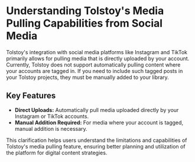 # Understanding Tolstoy's Media Pulling Capabilities from Social Media

Tolstoy's integration with social media platforms like Instagram and TikTok primarily allows for pulling media that is directly uploaded by your account. Currently, Tolstoy does not support automatically pulling content where your accounts are tagged in. If you need to include such tagged posts in your Tolstoy projects, they must be manually added to your library.

## Key Features
- **Direct Uploads:** Automatically pull media uploaded directly by your Instagram or TikTok accounts.
- **Manual Addition Required:** For media where your account is tagged, manual addition is necessary.

This clarification helps users understand the limitations and capabilities of Tolstoy's media pulling feature, ensuring better planning and utilization of the platform for digital content strategies.